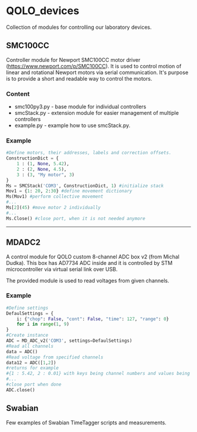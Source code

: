 # QOLO_devices
Collection of modules for controlling our laboratory devices.

## SMC100CC
Controller module for Newport SMC100CC motor driver (https://www.newport.com/p/SMC100CC). It is used to control motion of linear and rotational Newport motors via serial communication.
It's purpose is to provide a short and readable way to control the motors.

### Content
* smc100py3.py - base module for individual controllers
* smcStack.py - extension module for easier management of multiple controllers
* example.py - example how to use smcStack.py.

### Example
```python
#Define motors, their addresses, labels and correction offsets.
ConstructionDict = {
    1 : (1, None, 5.42),
    2 : (2, None, 4.5),
    3 : (3, "My motor", 3)
}
Ms = SMCStack('COM3', ConstructionDict, 1) #initialize stack
Mov1 = {1: 20, 2:30} #define movement dictionary
Ms(Mov1) #perform collective movement
#...
Ms[2](45) #move motor 2 individually
#...
Ms.Close() #close port, when it is not needed anymore
```    
***

## MDADC2
A control module for QOLO custom 8-channel ADC box v2 (from Michal Dudka). This box has AD7734 ADC inside and it is controlled by STM microcontroller via virtual serial link over USB.

The provided module is used to read voltages from given channels.

### Example
```python
#Define settings
DefaulSettings = {
    i: {"chop": False, "cont": False, "time": 127, "range": 0}
    for i in range(1, 9)
}
#Create instance
ADC = MD_ADC_v2('COM3', settings=DefaulSettings)
#Read all channels
data = ADC()
#Read voltage from specified channels
data12 = ADC([1,2])
#returns for example
#{1 : 5.42, 2 : 0.01} with keys being channel numbers and values being voltage in Volts.
#...
#close port when done
ADC.close()
```

## Swabian
Few examples of Swabian TimeTagger scripts and measurements.
